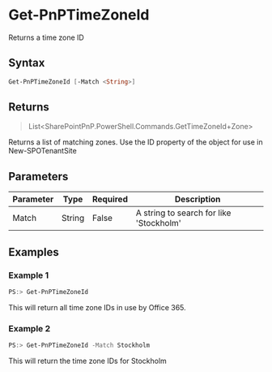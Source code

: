 # Get-PnPTimeZoneId
Returns a time zone ID
## Syntax
```powershell
Get-PnPTimeZoneId [-Match <String>]
```


## Returns
>List<SharePointPnP.PowerShell.Commands.GetTimeZoneId+Zone>

Returns a list of matching zones. Use the ID property of the object for use in New-SPOTenantSite

## Parameters
Parameter|Type|Required|Description
---------|----|--------|-----------
|Match|String|False|A string to search for like 'Stockholm'|
## Examples

### Example 1
```powershell
PS:> Get-PnPTimeZoneId
```
This will return all time zone IDs in use by Office 365.

### Example 2
```powershell
PS:> Get-PnPTimeZoneId -Match Stockholm
```
This will return the time zone IDs for Stockholm
